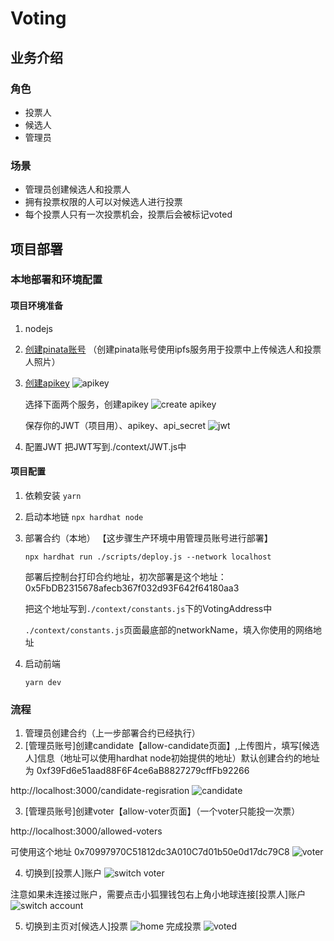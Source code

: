 # Voting

## 业务介绍

### 角色

- 投票人
- 候选人
- 管理员

### 场景

- 管理员创建候选人和投票人
- 拥有投票权限的人可以对候选人进行投票
- 每个投票人只有一次投票机会，投票后会被标记voted

## 项目部署

### 本地部署和环境配置

#### 项目环境准备
1. nodejs
2. [创建pinata账号](https://app.pinata.cloud/)
    （创建pinata账号使用ipfs服务用于投票中上传候选人和投票人照片）
3. [创建apikey](https://app.pinata.cloud/developers/api-keys)
    ![apikey](./screenshot/1.png)

    选择下面两个服务，创建apikey
    ![create apikey](./screenshot/2.png)

    保存你的JWT（项目用）、apikey、api_secret
    ![jwt](./screenshot/3.png)
4. 配置JWT
    把JWT写到./context/JWT.js中

#### 项目配置
1. 依赖安装 `yarn`
2. 启动本地链 `npx hardhat node`
3. 部署合约（本地） 【这步骤生产环境中用管理员账号进行部署】
    
    `npx hardhat run ./scripts/deploy.js --network localhost`
    
    部署后控制台打印合约地址，初次部署是这个地址：
    0x5FbDB2315678afecb367f032d93F642f64180aa3
    
    把这个地址写到`./context/constants.js`下的VotingAddress中

    `./context/constants.js`页面最底部的networkName，填入你使用的网络地址
4. 启动前端
    
    `yarn dev`
    

### 流程
1. 管理员创建合约（上一步部署合约已经执行）
2. [管理员账号]创建candidate【allow-candidate页面】,上传图片，填写[候选人]信息（地址可以使用hardhat node初始提供的地址）默认创建合约的地址为
0xf39Fd6e51aad88F6F4ce6aB8827279cffFb92266

http://localhost:3000/candidate-regisration
![candidate](./screenshot/createcandidate.png)

3. [管理员账号]创建voter【allow-voter页面】（一个voter只能投一次票）

http://localhost:3000/allowed-voters

可使用这个地址
0x70997970C51812dc3A010C7d01b50e0d17dc79C8
![voter](./screenshot/voter.png)

4. 切换到[投票人]账户
![switch voter](./screenshot/switchvoter.png)

注意如果未连接过账户，需要点击小狐狸钱包右上角小地球连接[投票人]账户
![switch account](./screenshot/switchaccount.png)


5. 切换到主页对[候选人]投票
![home](./screenshot/home.png)
完成投票
![voted](./screenshot/voted.png)